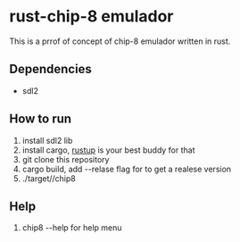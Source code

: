 # rust-chip-8 emulador
This is a prrof of concept of chip-8 emulador written in rust.

## Dependencies
- sdl2

## How to run
1. install sdl2 lib
1. install cargo, [rustup](https://rustup.rs/) is your best buddy for that
1. git clone this repository
1. cargo build, add --relase flag for to get a realese version
1. ./target/<debug or realese>/chip8 <path to rom>

## Help
1. chip8 --help for help menu

